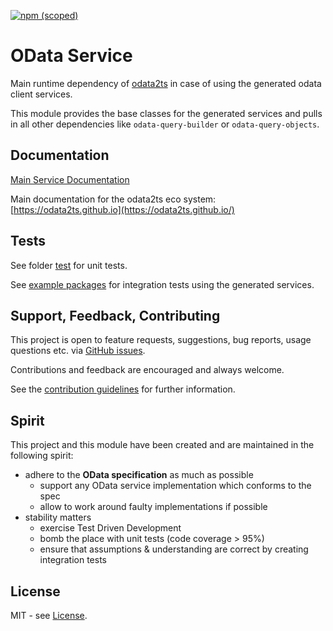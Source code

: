 [![npm (scoped)](https://img.shields.io/npm/v/@odata2ts/odata-service?style=for-the-badge)](https://www.npmjs.com/package/@odata2ts/odata-service)

# OData Service
Main runtime dependency of [odata2ts](https://github.com/odata2ts/odata2ts) in case of using
the generated odata client services.

This module provides the base classes for the generated services and pulls in all other dependencies
like `odata-query-builder` or `odata-query-objects`. 

## Documentation
[Main Service Documentation](https://odata2ts.github.io/docs/category/main-service)

Main documentation for the odata2ts eco system:
[https://odata2ts.github.io](https://odata2ts.github.io/)

## Tests
See folder [test](https://github.com/odata2ts/odata2ts/tree/main/packages/odata-service/test)
for unit tests.

See [example packages](https://github.com/odata2ts/odata2ts/tree/main/examples) for integration tests
using the generated services.

## Support, Feedback, Contributing
This project is open to feature requests, suggestions, bug reports, usage questions etc.
via [GitHub issues](https://github.com/odata2ts/odata2ts/issues).

Contributions and feedback are encouraged and always welcome.

See the [contribution guidelines](https://github.com/odata2ts/odata2ts/blob/main/CONTRIBUTING.md) for further information.

## Spirit
This project and this module have been created and are maintained in the following spirit:

* adhere to the **OData specification** as much as possible
  * support any OData service implementation which conforms to the spec
  * allow to work around faulty implementations if possible
* stability matters
  * exercise Test Driven Development
  * bomb the place with unit tests (code coverage > 95%)
  * ensure that assumptions & understanding are correct by creating integration tests

## License
MIT - see [License](./LICENSE).
